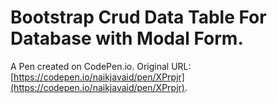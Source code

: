 # Bootstrap Crud Data Table For Database with Modal Form.

A Pen created on CodePen.io. Original URL: [https://codepen.io/naikjavaid/pen/XPrpjr](https://codepen.io/naikjavaid/pen/XPrpjr).


